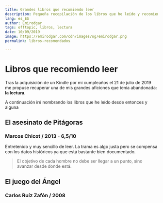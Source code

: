 ```yaml
---
title: Grandes libros que recomiendo leer
description: Pequeña recopilación de los libros que he leído y recomiendo
lang: es_ES
author: Emirodgar
tags: offtopic, libros, lectura
date: 10/09/2019
image: https://emirodgar.com/cdn/images/og/emirodgar.png
permalink: libros-recomendados

---
```


# Libros que recomiendo leer

Tras la adquisición de un Kindle por mi cumpleaños el 21 de julio de 2019 me propuse recuperar una de mis grandes aficiones que tenía abandonada: **la lectura**.

A continuación iré nombrando los libros que he leído desde entonces y alguna

## El asesinato de Pitágoras
### Marcos Chicot / 2013 - 6,5/10

Entretenido y muy sencillo de leer. La trama es algo justa pero se compensa con los datos históricos ya que está bastante bien documentado.

> El objetivo de cada hombre no debe ser llegar a un punto, sino avanzar desde donde está.

## El juego del Ángel
### Carlos Ruíz Zafón / 2008
<!--stackedit_data:
eyJoaXN0b3J5IjpbLTExOTY2MTAwMDJdfQ==
-->